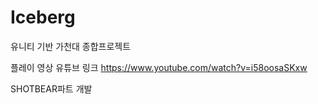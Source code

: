 # Iceberg
유니티 기반 가천대 종합프로젝트

플레이 영상 유튜브 링크
https://www.youtube.com/watch?v=i58oosaSKxw

SHOTBEAR파트 개발
